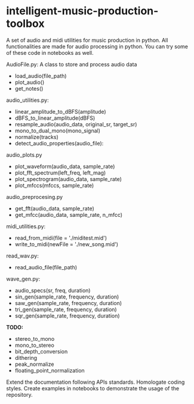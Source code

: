 # intelligent-music-production-toolbox
A set of audio and midi utilities for music production in python.
All functionalities are made for audio processing in python. You can try some of these code in notebooks as well.

AudioFile.py:
  A class to store and process audio data
  - load_audio(file_path)
  - plot_audio()
  - get_notes()
     
audio_utilities.py:
- linear_amplitude_to_dBFS(amplitude)
- dBFS_to_linear_amplitude(dBFS)
- resample_audio(audio_data, original_sr, target_sr)
- mono_to_dual_mono(mono_signal)
- normalize(tracks)
- detect_audio_properties(audio_file):
  
audio_plots.py
- plot_waveform(audio_data, sample_rate)
- plot_fft_spectrum(left_freq, left_mag)
- plot_spectrogram(audio_data, sample_rate)
- plot_mfccs(mfccs, sample_rate)

audio_preprocesing.py
- get_fft(audio_data, sample_rate)
- get_mfcc(audio_data, sample_rate, n_mfcc)

midi_utilities.py:
- read_from_midi(file = './miditest.mid')
- write_to_midi(newFile = './new_song.mid')

read_wav.py:
- read_audio_file(file_path)

wave_gen.py:
- audio_specs(sr, freq, duration)
- sin_gen(sample_rate, frequency, duration)
- saw_gen(sample_rate, frequency, duration)
- tri_gen(sample_rate, frequency, duration)
- sqr_gen(sample_rate, frequency, duration)

**TODO:**
- stereo_to_mono
- mono_to_stereo
- bit_depth_conversion
- dithering
- peak_normalize
- floating_point_normalization

Extend the documentation following APIs standards.
Homologate coding styles.
Create examples in notebooks to demonstrate the usage of the repository.
